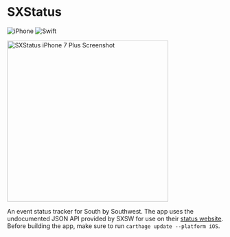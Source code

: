 # SXStatus

![iPhone](https://img.shields.io/badge/Platform-iPhone-1C92F5.svg)
![Swift](https://img.shields.io/badge/Swift-3.0.2-FFAC45.svg?style=flat)

<img src="https://cloud.githubusercontent.com/assets/10133782/24078952/f5db941a-0c49-11e7-9afe-db7468852fac.png" alt="SXStatus iPhone 7 Plus Screenshot" width="375">

An event status tracker for South by Southwest. The app uses the undocumented JSON API provided by SXSW for use on their [status website](http://vsb.sxsw.com/). Before building the app, make sure to run `carthage update --platform iOS`.
